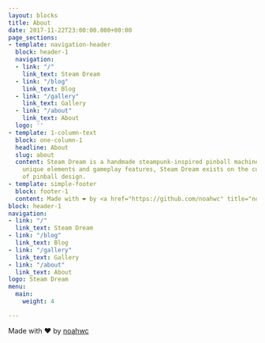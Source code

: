 ```yaml
---
layout: blocks
title: About
date: 2017-11-22T23:00:00.000+00:00
page_sections:
- template: navigation-header
  block: header-1
  navigation:
  - link: "/"
    link_text: Steam Dream
  - link: "/blog"
    link_text: Blog
  - link: "/gallery"
    link_text: Gallery
  - link: "/about"
    link_text: About
  logo: ''
- template: 1-column-text
  block: one-column-1
  headline: About
  slug: about
  content: Steam Dream is a handmade steampunk-inspired pinball machine. With numerous
    unique elements and gameplay features, Steam Dream exists on the cutting edge
    of pinball design.
- template: simple-footer
  block: footer-1
  content: Made with ❤︎ by <a href="https://github.com/noahwc" title="noahwc">noahwc</a>
block: header-1
navigation:
- link: "/"
  link_text: Steam Dream
- link: "/blog"
  link_text: Blog
- link: "/gallery"
  link_text: Gallery
- link: "/about"
  link_text: About
logo: Steam Dream
menu:
  main:
    weight: 4

---
```

Made with ❤︎ by [noahwc](https://github.com/noahwc "noahwc")